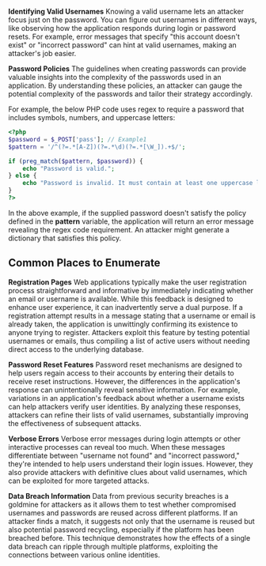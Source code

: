 **Identifying Valid Usernames**
Knowing a valid username lets an attacker focus just on the password. You can figure out usernames in different ways, like observing how the application responds during login or password resets. For example, error messages that specify "this account doesn't exist" or "incorrect password" can hint at valid usernames, making an attacker's job easier.

**Password Policies**
The guidelines when creating passwords can provide valuable insights into the complexity of the passwords used in an application. By understanding these policies, an attacker can gauge the potential complexity of the passwords and tailor their strategy accordingly.

For example, the below PHP code uses regex to require a password that includes symbols, numbers, and uppercase letters:
```php
<?php
$password = $_POST['pass']; // Example1
$pattern = '/^(?=.*[A-Z])(?=.*\d)(?=.*[\W_]).+$/';

if (preg_match($pattern, $password)) {
    echo "Password is valid.";
} else {
    echo "Password is invalid. It must contain at least one uppercase letter, one number, and one symbol.";
}
?>
```

In the above example, if the supplied password doesn't satisfy the policy defined in the **pattern** variable, the application will return an error message revealing the regex code requirement. An attacker might generate a dictionary that satisfies this policy.

## Common Places to Enumerate

**Registration Pages**
Web applications typically make the user registration process straightforward and informative by immediately indicating whether an email or username is available. While this feedback is designed to enhance user experience, it can inadvertently serve a dual purpose. If a registration attempt results in a message stating that a username or email is already taken, the application is unwittingly confirming its existence to anyone trying to register. Attackers exploit this feature by testing potential usernames or emails, thus compiling a list of active users without needing direct access to the underlying database.

**Password Reset Features**
Password reset mechanisms are designed to help users regain access to their accounts by entering their details to receive reset instructions. However, the differences in the application's response can unintentionally reveal sensitive information. For example, variations in an application's feedback about whether a username exists can help attackers verify user identities. By analyzing these responses, attackers can refine their lists of valid usernames, substantially improving the effectiveness of subsequent attacks.

**Verbose Errors**
Verbose error messages during login attempts or other interactive processes can reveal too much. When these messages differentiate between "username not found" and "incorrect password," they're intended to help users understand their login issues. However, they also provide attackers with definitive clues about valid usernames, which can be exploited for more targeted attacks.

**Data Breach Information**
Data from previous security breaches is a goldmine for attackers as it allows them to test whether compromised usernames and passwords are reused across different platforms. If an attacker finds a match, it suggests not only that the username is reused but also potential password recycling, especially if the platform has been breached before. This technique demonstrates how the effects of a single data breach can ripple through multiple platforms, exploiting the connections between various online identities.
